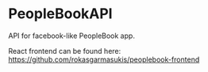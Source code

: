 # PeopleBookAPI

API for facebook-like PeopleBook app.

React frontend can be found here: https://github.com/rokasgarmasukis/peoplebook-frontend
